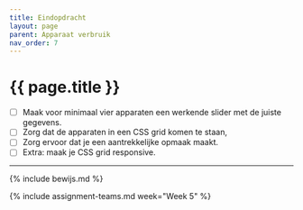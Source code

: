 ```yaml
---
title: Eindopdracht
layout: page
parent: Apparaat verbruik
nav_order: 7
---
```


# {{ page.title }}

- [ ] Maak voor minimaal vier apparaten een werkende slider met de juiste gegevens.
- [ ] Zorg dat de apparaten in een CSS grid komen te staan,
- [ ] Zorg ervoor dat je een aantrekkelijke opmaak maakt.
- [ ] Extra: maak je CSS grid responsive.

---

{% include bewijs.md %}

{% include assignment-teams.md week="Week 5" %}

